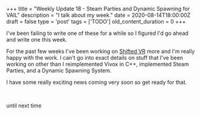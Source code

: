 
+++
title = "Weekly Update 18 - Steam Parties and Dynamic Spawning for VAIL"
description = "I talk about my week."
date = 2020-08-14T18:00:00Z
draft = false
type = 'post'
tags = ['TODO']
old_content_duration = 0
+++

<p>I've been failing to write one of these for a while so I figured I'd go ahead and write one this week.</p>
<p>For the past few weeks I've been working on <a href="https://store.steampowered.com/app/801550/Shifted_VR/" target="_blank" rel="noopener">Shifted VR</a> more and I'm really happy with the work. I can't go into exact details on stuff that I've been working on other than I reimplemented Vivox in C++, implemented Steam Parties, and a Dynamic Spawning System.</p>
<p>I have some really exciting news coming very soon so get ready for that.</p>
<p>&nbsp;</p>
<p>until next time</p>
    